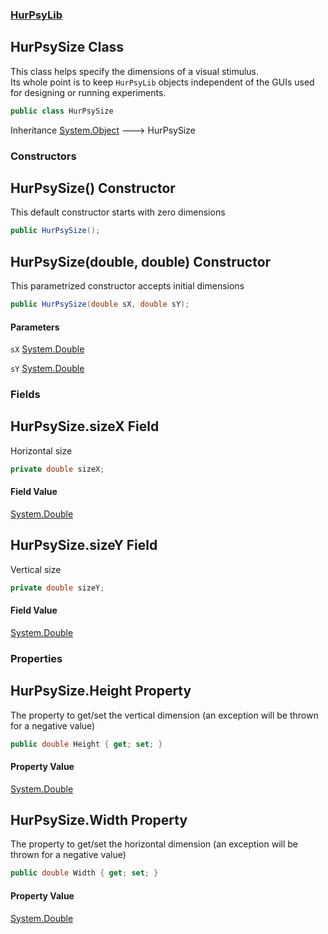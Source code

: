 ### [HurPsyLib](HurPsyLib.md 'HurPsyLib')

## HurPsySize Class

This class helps specify the dimensions of a visual stimulus.  
Its whole point is to keep `HurPsyLib` objects independent of the GUIs used for designing or running experiments.

```csharp
public class HurPsySize
```

Inheritance [System.Object](https://docs.microsoft.com/en-us/dotnet/api/System.Object 'System.Object') &#129106; HurPsySize
### Constructors

<a name='HurPsyLib.HurPsySize.HurPsySize()'></a>

## HurPsySize() Constructor

This default constructor starts with zero dimensions

```csharp
public HurPsySize();
```

<a name='HurPsyLib.HurPsySize.HurPsySize(double,double)'></a>

## HurPsySize(double, double) Constructor

This parametrized constructor accepts initial dimensions

```csharp
public HurPsySize(double sX, double sY);
```
#### Parameters

<a name='HurPsyLib.HurPsySize.HurPsySize(double,double).sX'></a>

`sX` [System.Double](https://docs.microsoft.com/en-us/dotnet/api/System.Double 'System.Double')

<a name='HurPsyLib.HurPsySize.HurPsySize(double,double).sY'></a>

`sY` [System.Double](https://docs.microsoft.com/en-us/dotnet/api/System.Double 'System.Double')
### Fields

<a name='HurPsyLib.HurPsySize.sizeX'></a>

## HurPsySize.sizeX Field

Horizontal size

```csharp
private double sizeX;
```

#### Field Value
[System.Double](https://docs.microsoft.com/en-us/dotnet/api/System.Double 'System.Double')

<a name='HurPsyLib.HurPsySize.sizeY'></a>

## HurPsySize.sizeY Field

Vertical size

```csharp
private double sizeY;
```

#### Field Value
[System.Double](https://docs.microsoft.com/en-us/dotnet/api/System.Double 'System.Double')
### Properties

<a name='HurPsyLib.HurPsySize.Height'></a>

## HurPsySize.Height Property

The property to get/set the vertical dimension (an exception will be thrown for a negative value)

```csharp
public double Height { get; set; }
```

#### Property Value
[System.Double](https://docs.microsoft.com/en-us/dotnet/api/System.Double 'System.Double')

<a name='HurPsyLib.HurPsySize.Width'></a>

## HurPsySize.Width Property

The property to get/set the horizontal dimension (an exception will be thrown for a negative value)

```csharp
public double Width { get; set; }
```

#### Property Value
[System.Double](https://docs.microsoft.com/en-us/dotnet/api/System.Double 'System.Double')
